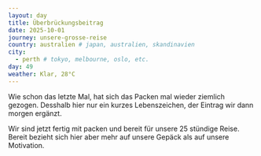 ```yaml
---
layout: day
title: Überbrückungsbeitrag
date: 2025-10-01
journey: unsere-grosse-reise
country: australien # japan, australien, skandinavien
city:
  - perth # tokyo, melbourne, oslo, etc.
day: 49
weather: Klar, 28°C
---
```


Wie schon das letzte Mal, hat sich das Packen mal wieder ziemlich gezogen.
Desshalb hier nur ein kurzes Lebenszeichen, der Eintrag wir dann morgen ergänzt.

Wir sind jetzt fertig mit packen und bereit für unsere 25 stündige Reise.
Bereit bezieht sich hier aber mehr auf unsere Gepäck als auf unsere Motivation.